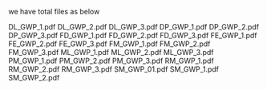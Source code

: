 we have total files as below

DL_GWP_1.pdf
DL_GWP_2.pdf
DL_GWP_3.pdf
DP_GWP_1.pdf
DP_GWP_2.pdf
DP_GWP_3.pdf
FD_GWP_1.pdf
FD_GWP_2.pdf
FD_GWP_3.pdf
FE_GWP_1.pdf
FE_GWP_2.pdf
FE_GWP_3.pdf
FM_GWP_1.pdf
FM_GWP_2.pdf
FM_GWP_3.pdf
ML_GWP_1.pdf
ML_GWP_2.pdf
ML_GWP_3.pdf
PM_GWP_1.pdf
PM_GWP_2.pdf
PM_GWP_3.pdf
RM_GWP_1.pdf
RM_GWP_2.pdf
RM_GWP_3.pdf
SM_GWP_01.pdf
SM_GWP_1.pdf
SM_GWP_2.pdf
